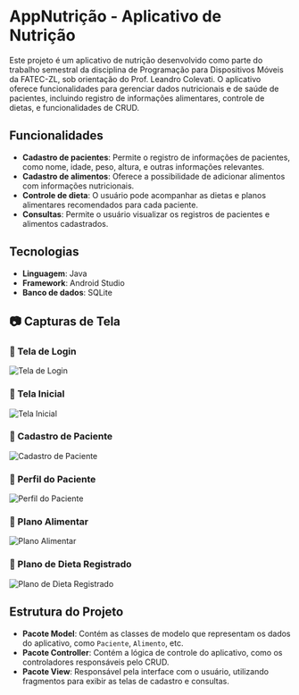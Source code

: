 # AppNutrição - Aplicativo de Nutrição

Este projeto é um aplicativo de nutrição desenvolvido como parte do trabalho semestral da disciplina de Programação para Dispositivos Móveis da FATEC-ZL, sob orientação do Prof. Leandro Colevati. O aplicativo oferece funcionalidades para gerenciar dados nutricionais e de saúde de pacientes, incluindo registro de informações alimentares, controle de dietas, e funcionalidades de CRUD.

## Funcionalidades

- **Cadastro de pacientes**: Permite o registro de informações de pacientes, como nome, idade, peso, altura, e outras informações relevantes.
- **Cadastro de alimentos**: Oferece a possibilidade de adicionar alimentos com informações nutricionais.
- **Controle de dieta**: O usuário pode acompanhar as dietas e planos alimentares recomendados para cada paciente.
- **Consultas**: Permite o usuário visualizar os registros de pacientes e alimentos cadastrados.

## Tecnologias

- **Linguagem**: Java
- **Framework**: Android Studio
- **Banco de dados**: SQLite

## 📷 Capturas de Tela
### 🔹 Tela de Login  
![Tela de Login](screenshots/tela_login.jpg)

### 🔹 Tela Inicial  
![Tela Inicial](screenshots/tela_inicial.jpg)

### 🔹 Cadastro de Paciente  
![Cadastro de Paciente](screenshots/cadastro_paciente.jpg)

### 🔹 Perfil do Paciente  
![Perfil do Paciente](screenshots/perfil.jpg)

### 🔹 Plano Alimentar  
![Plano Alimentar](screenshots/plano_alimentar.jpg)

### 🔹 Plano de Dieta Registrado  
![Plano de Dieta Registrado](screenshots/plano_dieta_registrado.jpg)

## Estrutura do Projeto

- **Pacote Model**: Contém as classes de modelo que representam os dados do aplicativo, como `Paciente`, `Alimento`, etc.
- **Pacote Controller**: Contém a lógica de controle do aplicativo, como os controladores responsáveis pelo CRUD.
- **Pacote View**: Responsável pela interface com o usuário, utilizando fragmentos para exibir as telas de cadastro e consultas.
